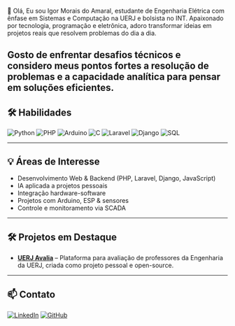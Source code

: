 👋 Olá, Eu sou Igor Morais do Amaral, estudante de Engenharia Elétrica com ênfase em Sistemas e Computação na UERJ e bolsista no INT.
Apaixonado por tecnologia, programação e eletrônica, adoro transformar ideias em projetos reais que resolvem problemas do dia a dia.

Gosto de enfrentar desafios técnicos e considero meus pontos fortes a resolução de problemas e a capacidade analítica para pensar em soluções eficientes.
---

## 🛠️ Habilidades

![Python](https://img.shields.io/badge/Python-Intermediário-007BFF?style=flat&logo=python&logoColor=white)
![PHP](https://img.shields.io/badge/PHP-Intermediário-007BFF?style=flat&logo=php&logoColor=white)
![Arduino](https://img.shields.io/badge/Arduino-Intermediário-007BFF?style=flat&logo=arduino&logoColor=white)
![C](https://img.shields.io/badge/C-Básico-6c757d?style=flat&logo=c&logoColor=white)
![Laravel](https://img.shields.io/badge/Laravel-Básico-6c757d?style=flat&logo=laravel&logoColor=white)
![Django](https://img.shields.io/badge/Django-Básico-6c757d?style=flat&logo=django&logoColor=white)
![SQL](https://img.shields.io/badge/SQL-Básico-6c757d?style=flat&logo=sql&logoColor=white)

---

## 💡 Áreas de Interesse

- Desenvolvimento Web & Backend (PHP, Laravel, Django, JavaScript)
- IA aplicada a projetos pessoais
- Integração hardware-software  
- Projetos com Arduino, ESP & sensores  
- Controle e monitoramento via SCADA   

---

## 🛠️ Projetos em Destaque

- **[UERJ Avalia](https://github.com/igor-mrs/uerj-avalia)** – Plataforma para avaliação de professores da Engenharia da UERJ, criada como projeto pessoal e open-source.

---

## 📫 Contato

[![LinkedIn](https://img.shields.io/badge/LinkedIn-0A66C2?style=flat&logo=linkedin&logoColor=white)](https://www.linkedin.com/in/igor-amaral-3a2475209/)
[![GitHub](https://img.shields.io/badge/GitHub-181717?style=flat&logo=github&logoColor=white)](https://github.com/igor-mrs)
